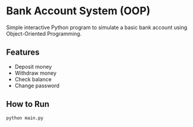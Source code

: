 # Bank Account System (OOP)
Simple interactive Python program to simulate a basic bank account using Object-Oriented Programming.

## Features
- Deposit money
- Withdraw money
- Check balance
- Change password

## How to Run
```bash
python main.py
```
